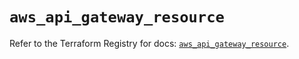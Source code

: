 # `aws_api_gateway_resource`

Refer to the Terraform Registry for docs: [`aws_api_gateway_resource`](https://registry.terraform.io/providers/hashicorp/aws/5.74.0/docs/resources/api_gateway_resource).
